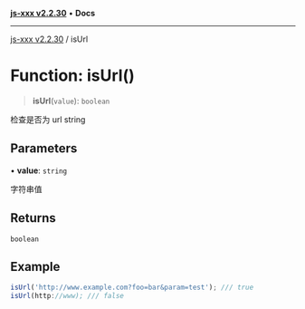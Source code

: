 [**js-xxx v2.2.30**](../README.md) • **Docs**

***

[js-xxx v2.2.30](../README.md) / isUrl

# Function: isUrl()

> **isUrl**(`value`): `boolean`

检查是否为 url string

## Parameters

• **value**: `string`

字符串值

## Returns

`boolean`

## Example

```ts
isUrl('http://www.example.com?foo=bar&param=test'); /// true
isUrl(http://www); /// false
```
